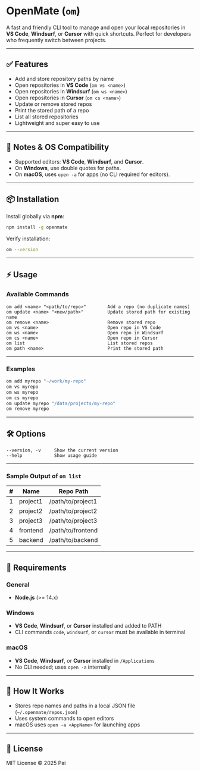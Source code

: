 # OpenMate (`om`)

A fast and friendly CLI tool to manage and open your local repositories in **VS Code**, **Windsurf**, or **Cursor** with quick shortcuts. Perfect for developers who frequently switch between projects.

---

## ✅ Features

* Add and store repository paths by name
* Open repositories in **VS Code** (`om vs <name>`)
* Open repositories in **Windsurf** (`om ws <name>`)
* Open repositories in **Cursor** (`om cs <name>`)
* Update or remove stored repos
* Print the stored path of a repo
* List all stored repositories
* Lightweight and super easy to use

---

## 📌 Notes & OS Compatibility

* Supported editors: **VS Code**, **Windsurf**, and **Cursor**.
* On **Windows**, use double quotes for paths.
* On **macOS**, uses `open -a` for apps (no CLI required for editors).

---

## 📦 Installation

Install globally via **npm**:

```bash
npm install -g openmate
```

Verify installation:

```bash
om --version
```

---

## ⚡ Usage

### **Available Commands**

```
om add <name> "<path/to/repo>"        Add a repo (no duplicate names)
om update <name> "<new/path>"         Update stored path for existing name
om remove <name>                      Remove stored repo
om vs <name>                          Open repo in VS Code
om ws <name>                          Open repo in Windsurf
om cs <name>                          Open repo in Cursor
om list                               List stored repos
om path <name>                        Print the stored path
```

---

### **Examples**

```bash
om add myrepo "~/work/my-repo"
om vs myrepo
om ws myrepo
om cs myrepo
om update myrepo "/data/projects/my-repo"
om remove myrepo
```

---

## 🛠 Options

```
--version, -v     Show the current version
--help            Show usage guide
```

---

### Sample Output of `om list`

| # | Name     | Repo Path         |
| - | -------- | ----------------- |
| 1 | project1 | /path/to/project1 |
| 2 | project2 | /path/to/project2 |
| 3 | project3 | /path/to/project3 |
| 4 | frontend | /path/to/frontend |
| 5 | backend  | /path/to/backend  |

---

## 🔧 Requirements

### **General**
* **Node.js** (>= 14.x)

### **Windows**
* **VS Code**, **Windsurf**, or **Cursor** installed and added to PATH
* CLI commands `code`, `windsurf`, or `cursor` must be available in terminal

### **macOS**
* **VS Code**, **Windsurf**, or **Cursor** installed in `/Applications`
* No CLI needed; uses `open -a` internally

---

## 📂 How It Works

* Stores repo names and paths in a local JSON file (`~/.openmate/repos.json`)
* Uses system commands to open editors
* macOS uses `open -a <AppName>` for launching apps

---

## 📝 License

MIT License © 2025 Pai
